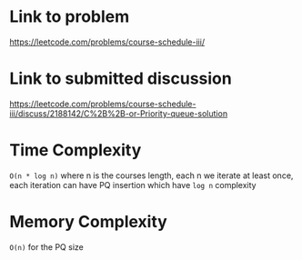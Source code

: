 # Link to problem
https://leetcode.com/problems/course-schedule-iii/

# Link to submitted discussion
https://leetcode.com/problems/course-schedule-iii/discuss/2188142/C%2B%2B-or-Priority-queue-solution

# Time Complexity
`O(n * log n)` where n is the courses length, each n we iterate at least once, each iteration can have PQ insertion which have `log n` complexity

# Memory Complexity
`O(n)` for the PQ size
